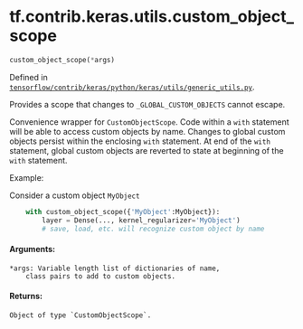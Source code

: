<div itemscope itemtype="http://developers.google.com/ReferenceObject">
<meta itemprop="name" content="tf.contrib.keras.utils.custom_object_scope" />
</div>

# tf.contrib.keras.utils.custom_object_scope

``` python
custom_object_scope(*args)
```



Defined in [`tensorflow/contrib/keras/python/keras/utils/generic_utils.py`](https://www.tensorflow.org/code/tensorflow/contrib/keras/python/keras/utils/generic_utils.py).

Provides a scope that changes to `_GLOBAL_CUSTOM_OBJECTS` cannot escape.

Convenience wrapper for `CustomObjectScope`.
Code within a `with` statement will be able to access custom objects
by name. Changes to global custom objects persist
within the enclosing `with` statement. At end of the `with` statement,
global custom objects are reverted to state
at beginning of the `with` statement.

Example:

Consider a custom object `MyObject`

```python
    with custom_object_scope({'MyObject':MyObject}):
        layer = Dense(..., kernel_regularizer='MyObject')
        # save, load, etc. will recognize custom object by name
```

#### Arguments:

    *args: Variable length list of dictionaries of name,
        class pairs to add to custom objects.


#### Returns:

    Object of type `CustomObjectScope`.